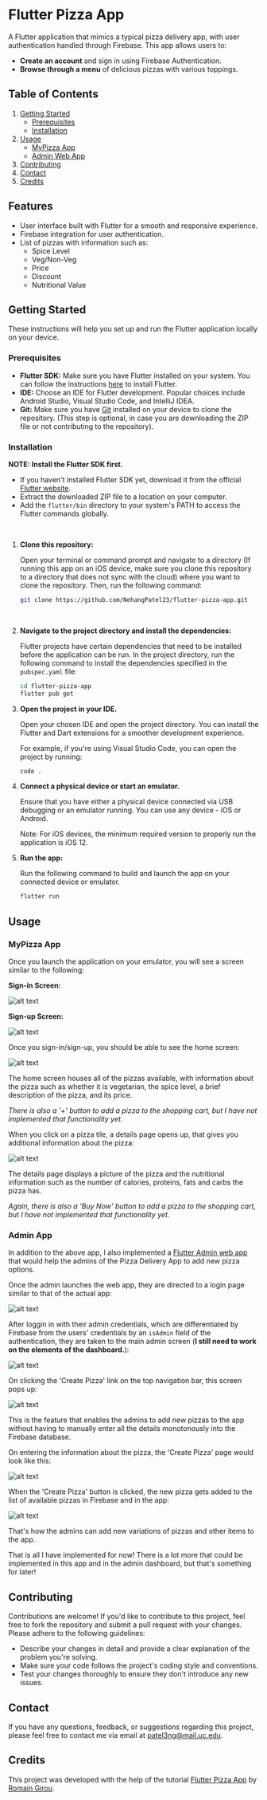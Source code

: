 # Flutter Pizza App

A Flutter application that mimics a typical pizza delivery app, with user authentication handled through Firebase. This app allows users to:

* **Create an account** and sign in using Firebase Authentication.
* **Browse through a menu** of delicious pizzas with various toppings.


## Table of Contents

1. [Getting Started](#getting-started)
    - [Prerequisites](#prerequisites)
    - [Installation](#installation)
2. [Usage](#usage)
    - [MyPizza App](#mypizza-app)
    - [Admin Web App](#admin-app)
3. [Contributing](#contributing)
4. [Contact](#contact)
5. [Credits](#credits)


## Features

* User interface built with Flutter for a smooth and responsive experience.
* Firebase integration for user authentication.
* List of pizzas with information such as:
    * Spice Level
    * Veg/Non-Veg
    * Price
    * Discount
    * Nutritional Value

## Getting Started

These instructions will help you set up and run the Flutter application locally on your device.

### Prerequisites

- **Flutter SDK:** Make sure you have Flutter installed on your system. You can follow the
  instructions [here](https://flutter.dev/docs/get-started/install) to install Flutter.
- **IDE:** Choose an IDE for Flutter development. Popular choices include Android Studio, Visual
  Studio Code, and IntelliJ IDEA.
- **Git:** Make sure you have [Git](https://git-scm.com/) installed on your device to clone the
  repository. (This step is optional, in case you are downloading the ZIP file or not contributing
  to the repository).


### Installation

**NOTE: Install the Flutter SDK first.**

- If you haven't installed Flutter SDK yet, download it from the
  official [Flutter website](https://docs.flutter.dev/get-started/install).
- Extract the downloaded ZIP file to a location on your computer.
- Add the ```flutter/bin``` directory to your system's PATH to      access the Flutter commands globally.

<br>

1. **Clone this repository:**

    Open your terminal or command prompt and navigate to a directory (If running this app on an iOS device, make sure you clone this repository to a directory that does not sync with the cloud) where you want to clone the
    repository. Then, run the following command:

   ```bash
   git clone https://github.com/NehangPatel23/flutter-pizza-app.git
   ```

<br>

2. **Navigate to the project directory and install the dependencies:**

    Flutter projects have certain dependencies that need to be installed before the application can be
    run. In the project directory, run the following command to install the dependencies specified in
    the ```pubspec.yaml``` file:

    ```bash
    cd flutter-pizza-app
    flutter pub get
    ```

3. **Open the project in your IDE.**

    Open your chosen IDE and open the project directory. You can install the Flutter and Dart extensions
    for a smoother development experience.
    
    For example, if you're using Visual Studio Code, you can open the project by running:

    ```bash
    code .
    ```

4. **Connect a physical device or start an emulator.**

    Ensure that you have either a physical device connected via USB debugging or an emulator running. You can use any device - iOS or Android.

    Note: For iOS devices, the minimum required version to properly run the application is iOS 12.


3. **Run the app:**

    Run the following command to build and launch the app on your connected device or emulator.

    ```bash
    flutter run
    ```


## Usage

### MyPizza App

Once you launch the application on your emulator, you will see a screen similar to the following:

**Sign-in Screen:**

![alt text](assets/sign_in_page.png)

**Sign-up Screen:**

![alt text](assets/sign_up_page.png)

Once you sign-in/sign-up, you should be able to see the home screen:

![alt text](assets/home_screen.png)

The home screen houses all of the pizzas available, with information about the pizza such as whether it is vegetarian, the spice level, a brief description of the pizza, and its price. 

*There is also a '+' button to add a pizza to the shopping cart, but I have not implemented that functionality yet.*

When you click on a pizza tile, a details page opens up, that gives you additional information about the pizza:

![alt text](assets/details_page.png)

The details page displays a picture of the pizza and the nutritional information such as the number of calories, proteins, fats and carbs the pizza has.

*Again, there is also a 'Buy Now' button to add a pizza to the shopping cart, but I have not implemented that functionality yet.*


### Admin App

In addition to the above app, I also implemented a [Flutter Admin web app]() that would help the admins of the Pizza Delivery App to add new pizza options.

Once the admin launches the web app, they are directed to a login page similar to that of the actual app:

![alt text](assets/admin_login.png)

After loggin in with their admin credentials, which are differentiated by Firebase from the users' credentials by an ```isAdmin``` field of the authentication, they are taken to the main admin screen (**I still need to work on the elements of the dashboard.**):

![alt text](assets/admin_dashboard.png)

On clicking the 'Create Pizza' link on the top navigation bar, this screen pops up:

![alt text](assets/create_pizza.png)

This is the feature that enables the admins to add new pizzas to the app without having to manually enter all the details monotonously into the Firebase database.

On entering the information about the pizza, the 'Create Pizza' page would look like this:

![alt text](assets/new_pizza.png)

When the 'Create Pizza' button is clicked, the new pizza gets added to the list of available pizzas in Firebase and in the app:

![alt text](assets/new_pizza_added.png)

That's how the admins can add new variations of pizzas and other items to the app.

That is all I have implemented for now! There is a lot more that could be implemented in this app and in the admin dashboard, but that's something for later!

## Contributing

Contributions are welcome! If you'd like to contribute to this project, feel free to fork the
repository and submit a pull request with your changes. Please adhere to the following guidelines:

- Describe your changes in detail and provide a clear explanation of the problem you're solving.
- Make sure your code follows the project's coding style and conventions.
- Test your changes thoroughly to ensure they don't introduce any new issues.

## Contact

If you have any questions, feedback, or suggestions regarding this project, please feel free to
contact me via email at patel3ng@mail.uc.edu.


## Credits

This project was developed with the help of the tutorial [Flutter Pizza App](https://www.youtube.com/watch?v=MQ1_wPyVLVc&t=0s)
by [Romain Girou](https://www.youtube.com/@Romain_Girou).
